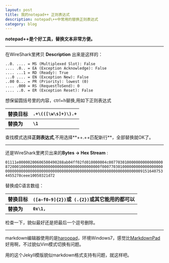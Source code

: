 ```yaml
---
layout: post
title: 我的notepad++ 正则表达式
description: notepad\++中常用的替换正则表达式
category: blog
---
```


**notepad\++是个好工具，替换文本非常方便。**


- - -


在WireShark里拷贝 **Description** 出来是这样的：

```
..0. .... = MS (Multiplexed Slot): False
.... .0.. = EA (Exception Acknowledge): False
.... ...1 = RD (Ready): True
...0 .... = EN (Exception New): False
..00 0... = PR (Priority): lowest (0)
.... .000 = RS (RequestToSend): 0
.... ..0. = ER (Exception Reset): False
```

想保留圆括号里的内容，ctrl+h替换,用如下正则表达式




| 替换目标 | `.+\(([\w\s]+)\).+` |
|--------|--------|
|     **替换为**   |    **`\1`**    |



查找模式选择**正则表达式**,不用选择**++.++匹配新行**，全部替换就OK了。


- - -

还是WireShark里拷贝出来的**Bytes -> Hex Stream** :

`01111e00000200606500490288ab04ff02fd010000004c007703010000000000000000872000100000000000000000000000000000000000f00077030100000000000000000000000000000000000000000000000000000000000000000000000000000091516407534455278ceee10050321d72
`

替换成C语言数组：

| 替换目标 | `([a-f0-9]{2})`或` (.{2})`或其它能用的都可以 |
|--------|--------|
|     **替换为**   |    **`0x\1,`**    |

检查一下，貌似最好还是把最后一个逗号删除。

- - -

markdown编辑器使用的是[haroopad][1]，环境Windows7，感觉比[MarkdownPad][]好用啊，不过貌似Vim模式切换有问题。

用的这个Jekyll模版貌似markdown格式支持有问题，就这样吧。

[1]: http://pad.haroopress.com/ "haropad"
[MarkdownPad]: http://markdownpad.com/
[zhiying678]:    http://blog.houmingjiang.cn  "zhiying678"